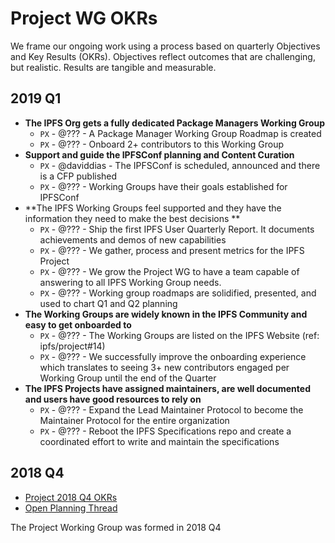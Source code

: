 # Project WG OKRs

We frame our ongoing work using a process based on quarterly Objectives and Key Results (OKRs). Objectives reflect outcomes that are challenging, but realistic. Results are tangible and measurable.

## 2019 Q1

- **The IPFS Org gets a fully dedicated Package Managers Working Group**
  - `PX` - @??? - A Package Manager Working Group Roadmap is created
  - `PX` - @??? - Onboard 2+ contributors to this Working Group       
- **Support and guide the IPFSConf planning and Content Curation**
  - `PX` - @daviddias - The IPFSConf is scheduled, announced and there is a CFP published   
  - `PX` - @??? - Working Groups have their goals established for IPFSConf    
- **The IPFS Working Groups feel supported and they have the information they need to make the best decisions **
  - `PX` - @??? - Ship the first IPFS User Quarterly Report. It documents achievements and demos of new capabilities
  - `PX` - @??? - We gather, process and present metrics for the IPFS Project    
  - `PX` - @??? - We grow the Project WG to have a team capable of answering to all IPFS Working Group needs.
  - `PX` - @??? - Working group roadmaps are solidified, presented, and used to chart Q1 and Q2 planning
- **The Working Groups are widely known in the IPFS Community and easy to get onboarded to**
  - `PX` - @??? - The Working Groups are listed on the IPFS Website (ref: ipfs/project#14)
  - `PX` - @??? - We successfully improve the onboarding experience which translates to seeing 3+ new contributors engaged per Working Group until the end of the Quarter         
- **The IPFS Projects have assigned maintainers, are well documented and users have good resources to rely on**
  - `PX` - @??? - Expand the Lead Maintainer Protocol to become the Maintainer Protocol for the entire organization
  - `PX` - @??? - Reboot the IPFS Specifications repo and create a coordinated effort to write and maintain the specifications
  
## 2018 Q4

- [Project 2018 Q4 OKRs](https://docs.google.com/spreadsheets/d/139lROP7-Ee4M4S7A_IO4iIgSgugYm7dct620LYnalII/edit#gid=1562851442)
- [Open Planning Thread](https://github.com/ipfs/project/pull/3)

The Project Working Group was formed in 2018 Q4
